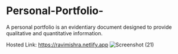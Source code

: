 # Personal-Portfolio-

A personal portfolio is an evidentiary document designed to provide qualitative and quantitative information.


Hosted Link: https://ravimishra.netlify.app
![Screenshot (21)](https://user-images.githubusercontent.com/76418400/197363637-c0272414-dd5c-43c4-a721-573eaa7c49db.png)
